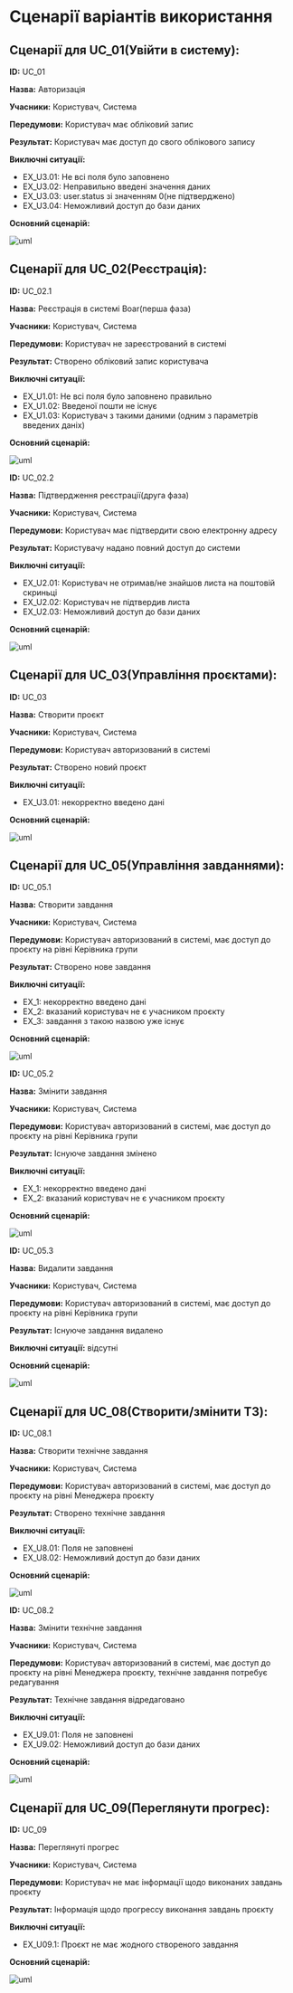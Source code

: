 # Сценарії варіантів використання

## Сценарії для UC_01(Увійти в систему):

**ID:** UC_01

**Назва:** Авторизація

**Учасники:** Користувач, Система

**Передумови:** Користувач має обліковий запис

**Результат:** Користувач має доступ до свого облікового запису

**Виключні ситуації:**
 - EX_U3.01: Не всі поля було заповнено 
 - EX_U3.02: Неправильно введені значення даних
 - EX_U3.03: user.status зі значенням 0(не підтверджено)
 - EX_U3.04: Неможливий доступ до бази даних   

**Основний сценарій:**

![uml](http://www.plantuml.com/plantuml/proxy?cache=no&src=https://raw.githubusercontent.com/drewg3r/boar/master/src/uml/UC/scenario/UC_01.puml)


## Сценарії для UC_02(Реєстрація):

**ID:** UC_02.1

**Назва:** Реєстрація в системі Boar(перша фаза)

**Учасники:** Користувач, Система

**Передумови:** Користувач не зареєстрований в системі

**Результат:** Створено обліковий запис користувача

**Виключні ситуації:**

 - EX_U1.01: Не всі поля було заповнено правильно
 - EX_U1.02: Введеної пошти не існує
 - EX_U1.03: Користувач з такими даними (одним з параметрів введених даніх)   

**Основний сценарій:**

![uml](http://www.plantuml.com/plantuml/proxy?cache=no&src=https://raw.githubusercontent.com/drewg3r/boar/master/src/uml/UC/scenario/UC_02_001.puml)


**ID:** UC_02.2

**Назва:** Підтвердження реєстрації(друга фаза)

**Учасники:** Користувач, Система

**Передумови:** Користувач має підтвердити свою електронну адресу

**Результат:** Користувачу надано повний доступ до системи

**Виключні ситуації:**

 - EX_U2.01: Користувач не отримав/не знайшов листа на поштовій скриньці
 - EX_U2.02: Користувач не підтвердив листа 
 - EX_U2.03: Неможливий доступ до бази даних

**Основний сценарій:**

![uml](http://www.plantuml.com/plantuml/proxy?cache=no&src=https://raw.githubusercontent.com/drewg3r/boar/master/src/uml/UC/scenario/UC_02_002.puml)


## Сценарії для UC_03(Управління проєктами):

**ID:** UC_03

**Назва:** Створити проєкт

**Учасники:** Користувач, Система

**Передумови:** Користувач авторизований в системі

**Результат:** Створено новий проєкт

**Виключні ситуації:**

 - EX_U3.01: некорректно введено дані

**Основний сценарій:**

![uml](http://www.plantuml.com/plantuml/proxy?cache=no&src=https://raw.githubusercontent.com/drewg3r/boar/master/src/uml/UC/scenario/UC_03.puml)


## Сценарії для UC_05(Управління завданнями):

**ID:** UC_05.1

**Назва:** Створити завдання

**Учасники:** Користувач, Система

**Передумови:** Користувач авторизований в системі, має доступ до проєкту на рівні Керівника групи

**Результат:** Створено нове завдання

**Виключні ситуації:**

 - EX_1: некорректно введено дані
 - EX_2: вказаний користувач не є учасником проєкту
 - EX_3: завдання з такою назвою уже існує

**Основний сценарій:**

![uml](http://www.plantuml.com/plantuml/proxy?cache=no&src=https://raw.githubusercontent.com/drewg3r/boar/master/src/uml/UC/scenario/UC_07.puml)


**ID:** UC_05.2

**Назва:** Змінити завдання

**Учасники:** Користувач, Система

**Передумови:** Користувач авторизований в системі, має доступ до проєкту на рівні Керівника групи

**Результат:** Існуюче завдання змінено

**Виключні ситуації:**

 - EX_1: некорректно введено дані
 - EX_2: вказаний користувач не є учасником проєкту

**Основний сценарій:**

![uml](http://www.plantuml.com/plantuml/proxy?cache=no&src=https://raw.githubusercontent.com/drewg3r/boar/master/src/uml/UC/scenario/UC_05_003.puml)


**ID:** UC_05.3

**Назва:** Видалити завдання

**Учасники:** Користувач, Система

**Передумови:** Користувач авторизований в системі, має доступ до проєкту на рівні Керівника групи

**Результат:** Існуюче завдання видалено

**Виключні ситуації:** відсутні

**Основний сценарій:**

![uml](http://www.plantuml.com/plantuml/proxy?cache=no&src=https://raw.githubusercontent.com/drewg3r/boar/master/src/uml/UC/scenario/UC_05_004.puml)


## Сценарії для UC_08(Створити/змінити ТЗ):

**ID:** UC_08.1

**Назва:** Створити технічне завдання

**Учасники:** Користувач, Система

**Передумови:** Користувач авторизований в системі, має доступ до проєкту на рівні Менеджера проєкту

**Результат:** Створено технічне завдання 

**Виключні ситуації:**
 - EX_U8.01: Поля не заповнені
 - EX_U8.02: Неможливий доступ до бази даних

**Основний сценарій:**

![uml](http://www.plantuml.com/plantuml/proxy?cache=no&src=https://raw.githubusercontent.com/drewg3r/boar/master/src/uml/UC/scenario/UC_08_001.puml)


**ID:** UC_08.2

**Назва:** Змінити технічне завдання

**Учасники:** Користувач, Система

**Передумови:** Користувач авторизований в системі, має доступ до проєкту на рівні Менеджера проєкту, технічне завдання потребує редагування

**Результат:** Технічне завдання відредаговано

**Виключні ситуації:**
 - EX_U9.01: Поля не заповнені
 - EX_U9.02: Неможливий доступ до бази даних

**Основний сценарій:**

![uml](http://www.plantuml.com/plantuml/proxy?cache=no&src=https://raw.githubusercontent.com/drewg3r/boar/master/src/uml/UC/scenario/UC_08_002.puml)


## Сценарії для UC_09(Переглянути прогрес):

**ID:** UC_09

**Назва:** Переглянуті прогрес

**Учасники:** Користувач, Система

**Передумови:** Користувач не має інформації щодо виконаних завдань проєкту

**Результат:** Інформація щодо прогрессу виконання завдань проєкту

**Виключні ситуації:**
 - EX_U09.1: Проєкт не має жодного створеного завдання

**Основний сценарій:**

![uml](http://www.plantuml.com/plantuml/proxy?cache=no&src=https://raw.githubusercontent.com/drewg3r/boar/master/src/uml/UC/scenario/UC_10.puml)
